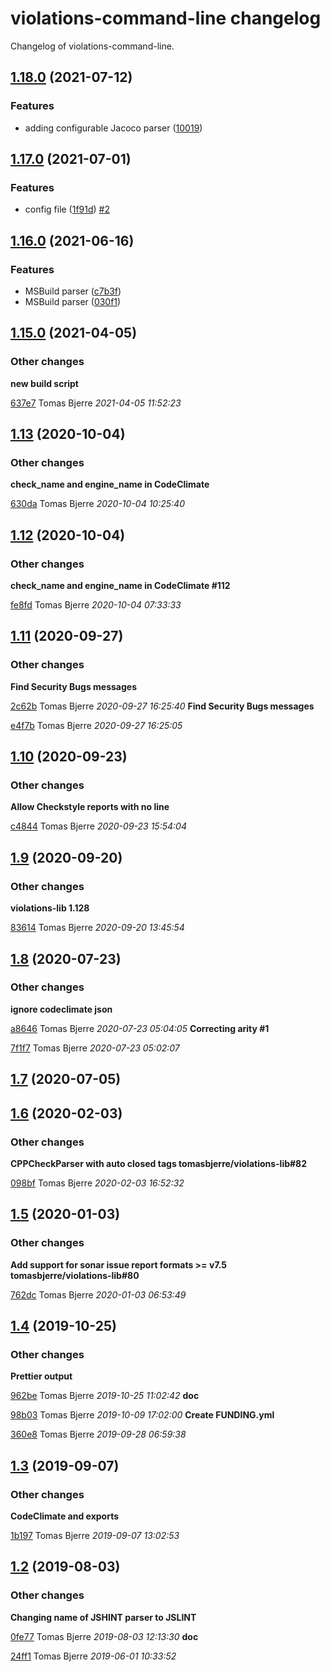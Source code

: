 # violations-command-line changelog

Changelog of violations-command-line.

## [1.18.0](https://github.com/tomasbjerre/violations-command-line/releases/tag/1.18.0) (2021-07-12)



### Features

-  adding configurable Jacoco parser ([10019](https://github.com/tomasbjerre/violations-command-line/commit/10019b527ec5ac8))  





## [1.17.0](https://github.com/tomasbjerre/violations-command-line/releases/tag/1.17.0) (2021-07-01)



### Features

-  config file ([1f91d](https://github.com/tomasbjerre/violations-command-line/commit/1f91dc8360ac6a1))  [#2](https://github.com/tomasbjerre/violations-command-line/issues/2)  





## [1.16.0](https://github.com/tomasbjerre/violations-command-line/releases/tag/1.16.0) (2021-06-16)



### Features

-  MSBuild parser ([c7b3f](https://github.com/tomasbjerre/violations-command-line/commit/c7b3f710150f3f3))  
-  MSBuild parser ([030f1](https://github.com/tomasbjerre/violations-command-line/commit/030f1b84ffb3019))  





## [1.15.0](https://github.com/tomasbjerre/violations-command-line/releases/tag/1.15.0) (2021-04-05)







### Other changes

**new build script**


[637e7](https://github.com/tomasbjerre/violations-command-line/commit/637e7010efde113) Tomas Bjerre *2021-04-05 11:52:23*

## [1.13](https://github.com/tomasbjerre/violations-command-line/releases/tag/1.13) (2020-10-04)







### Other changes

**check_name and engine_name in CodeClimate**


[630da](https://github.com/tomasbjerre/violations-command-line/commit/630da33016ca8a0) Tomas Bjerre *2020-10-04 10:25:40*

## [1.12](https://github.com/tomasbjerre/violations-command-line/releases/tag/1.12) (2020-10-04)







### Other changes

**check_name and engine_name in CodeClimate #112**


[fe8fd](https://github.com/tomasbjerre/violations-command-line/commit/fe8fdc33daa2a16) Tomas Bjerre *2020-10-04 07:33:33*

## [1.11](https://github.com/tomasbjerre/violations-command-line/releases/tag/1.11) (2020-09-27)







### Other changes

**Find Security Bugs messages**


[2c62b](https://github.com/tomasbjerre/violations-command-line/commit/2c62be0deab14b8) Tomas Bjerre *2020-09-27 16:25:40*
**Find Security Bugs messages**


[e4f7b](https://github.com/tomasbjerre/violations-command-line/commit/e4f7bec65726c97) Tomas Bjerre *2020-09-27 16:25:05*

## [1.10](https://github.com/tomasbjerre/violations-command-line/releases/tag/1.10) (2020-09-23)







### Other changes

**Allow Checkstyle reports with no line**


[c4844](https://github.com/tomasbjerre/violations-command-line/commit/c48443b111462b2) Tomas Bjerre *2020-09-23 15:54:04*

## [1.9](https://github.com/tomasbjerre/violations-command-line/releases/tag/1.9) (2020-09-20)







### Other changes

**violations-lib 1.128**


[83614](https://github.com/tomasbjerre/violations-command-line/commit/83614cf9591932f) Tomas Bjerre *2020-09-20 13:45:54*

## [1.8](https://github.com/tomasbjerre/violations-command-line/releases/tag/1.8) (2020-07-23)







### Other changes

**ignore codeclimate json**


[a8646](https://github.com/tomasbjerre/violations-command-line/commit/a8646f2cdf33a14) Tomas Bjerre *2020-07-23 05:04:05*
**Correcting arity #1**


[7f1f7](https://github.com/tomasbjerre/violations-command-line/commit/7f1f766f2cf6b6c) Tomas Bjerre *2020-07-23 05:02:07*

## [1.7](https://github.com/tomasbjerre/violations-command-line/releases/tag/1.7) (2020-07-05)








## [1.6](https://github.com/tomasbjerre/violations-command-line/releases/tag/1.6) (2020-02-03)







### Other changes

**CPPCheckParser with auto closed <error/> tags tomasbjerre/violations-lib#82**


[098bf](https://github.com/tomasbjerre/violations-command-line/commit/098bf2345260f16) Tomas Bjerre *2020-02-03 16:52:32*

## [1.5](https://github.com/tomasbjerre/violations-command-line/releases/tag/1.5) (2020-01-03)







### Other changes

**Add support for sonar issue report formats >= v7.5 tomasbjerre/violations-lib#80**


[762dc](https://github.com/tomasbjerre/violations-command-line/commit/762dcbdfa148382) Tomas Bjerre *2020-01-03 06:53:49*

## [1.4](https://github.com/tomasbjerre/violations-command-line/releases/tag/1.4) (2019-10-25)







### Other changes

**Prettier output**


[962be](https://github.com/tomasbjerre/violations-command-line/commit/962be4a38fd75ca) Tomas Bjerre *2019-10-25 11:02:42*
**doc**


[98b03](https://github.com/tomasbjerre/violations-command-line/commit/98b03b401386512) Tomas Bjerre *2019-10-09 17:02:00*
**Create FUNDING.yml**


[360e8](https://github.com/tomasbjerre/violations-command-line/commit/360e88fbf067390) Tomas Bjerre *2019-09-28 06:59:38*

## [1.3](https://github.com/tomasbjerre/violations-command-line/releases/tag/1.3) (2019-09-07)







### Other changes

**CodeClimate and exports**


[1b197](https://github.com/tomasbjerre/violations-command-line/commit/1b197c14276385f) Tomas Bjerre *2019-09-07 13:02:53*

## [1.2](https://github.com/tomasbjerre/violations-command-line/releases/tag/1.2) (2019-08-03)







### Other changes

**Changing name of JSHINT parser to JSLINT**


[0fe77](https://github.com/tomasbjerre/violations-command-line/commit/0fe772cfe9fa257) Tomas Bjerre *2019-08-03 12:13:30*
**doc**


[24ff1](https://github.com/tomasbjerre/violations-command-line/commit/24ff17e322091e4) Tomas Bjerre *2019-06-01 10:33:52*

    